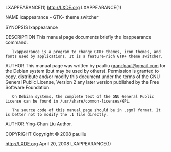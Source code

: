 LXAPPEARANCE(1)                                                   http://LXDE.org                                                  LXAPPEARANCE(1)

NAME
       lxappearance - GTK+ theme switcher

SYNOPSIS
       lxappearance

DESCRIPTION
       This manual page documents briefly the lxappearance command.

       lxappearance is a program to change GTK+ themes, icon themes, and fonts used by applications. It is a feature-rich GTK+ theme switcher.

AUTHOR
       This manual page was written by paulliu <grandpaul@gmail.com> for the Debian system (but may be used by others). Permission is granted to
       copy, distribute and/or modify this document under the terms of the GNU General Public License, Version 2 any later version published by
       the Free Software Foundation.

       On Debian systems, the complete text of the GNU General Public License can be found in /usr/share/common-licenses/GPL.

       The source code of this manual page should be in .sgml format. It is better not to modify the .1 file directly.

AUTHOR
       Ying-Chun Liu
           Author.

COPYRIGHT
       Copyright © 2008 paulliu

http://LXDE.org                                                   April 20, 2008                                                   LXAPPEARANCE(1)
